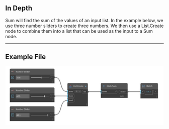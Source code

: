 ## In Depth
Sum will find the sum of the values of an input list. In the example below, we use three number sliders to create three numbers. We then use a List.Create node to combine them into a list that can be used as the input to a Sum node.
___
## Example File

![Sum](./DSCore.Math.Sum_img.jpg)


